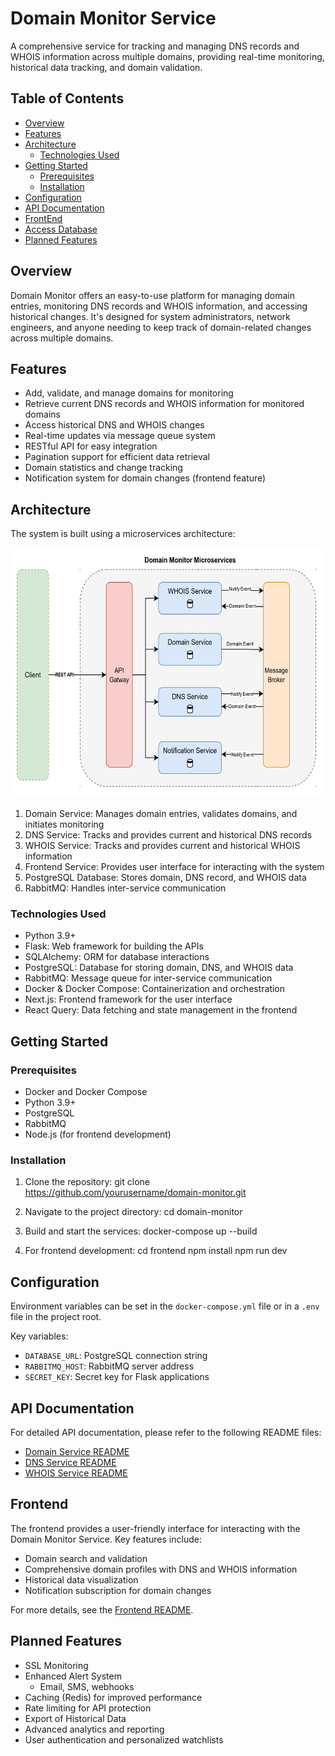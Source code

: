 # Domain Monitor Service

A comprehensive service for tracking and managing DNS records and WHOIS information across multiple domains, providing real-time monitoring, historical data tracking, and domain validation.

## Table of Contents
- [Overview](#overview)
- [Features](#features)
- [Architecture](#architecture)
  - [Technologies Used](#technologies-used)
- [Getting Started](#getting-started)
  - [Prerequisites](#prerequisites)
  - [Installation](#installation)
- [Configuration](#configuration)
- [API Documentation](#api-documentation)
- [FrontEnd](#frontend)
- [Access Database](#access-database)
- [Planned Features](#planned-features)

## Overview

Domain Monitor offers an easy-to-use platform for managing domain entries, monitoring DNS records and WHOIS information, and accessing historical changes. It's designed for system administrators, network engineers, and anyone needing to keep track of domain-related changes across multiple domains.

## Features

- Add, validate, and manage domains for monitoring
- Retrieve current DNS records and WHOIS information for monitored domains
- Access historical DNS and WHOIS changes
- Real-time updates via message queue system
- RESTful API for easy integration
- Pagination support for efficient data retrieval
- Domain statistics and change tracking
- Notification system for domain changes (frontend feature)

## Architecture

The system is built using a microservices architecture:

<img src="./assets/architecture.jpg" alt="Image Description" height="400">

1. Domain Service: Manages domain entries, validates domains, and initiates monitoring
2. DNS Service: Tracks and provides current and historical DNS records
3. WHOIS Service: Tracks and provides current and historical WHOIS information
4. Frontend Service: Provides user interface for interacting with the system
5. PostgreSQL Database: Stores domain, DNS record, and WHOIS data
6. RabbitMQ: Handles inter-service communication

### Technologies Used

- Python 3.9+
- Flask: Web framework for building the APIs
- SQLAlchemy: ORM for database interactions
- PostgreSQL: Database for storing domain, DNS, and WHOIS data
- RabbitMQ: Message queue for inter-service communication
- Docker & Docker Compose: Containerization and orchestration
- Next.js: Frontend framework for the user interface
- React Query: Data fetching and state management in the frontend

## Getting Started

### Prerequisites

- Docker and Docker Compose
- Python 3.9+
- PostgreSQL
- RabbitMQ
- Node.js (for frontend development)

### Installation

1. Clone the repository:
   git clone https://github.com/yourusername/domain-monitor.git

2. Navigate to the project directory:
   cd domain-monitor

3. Build and start the services:
   docker-compose up --build

4. For frontend development:
   cd frontend
   npm install
   npm run dev

## Configuration

Environment variables can be set in the `docker-compose.yml` file or in a `.env` file in the project root.

Key variables:
- `DATABASE_URL`: PostgreSQL connection string
- `RABBITMQ_HOST`: RabbitMQ server address
- `SECRET_KEY`: Secret key for Flask applications

## API Documentation

For detailed API documentation, please refer to the following README files:

- [Domain Service README](./backend/domain-service/README.md)
- [DNS Service README](./backend/dns-service/README.md)
- [WHOIS Service README](./backend/whois-service/README.md)

## Frontend

The frontend provides a user-friendly interface for interacting with the Domain Monitor Service. Key features include:

- Domain search and validation
- Comprehensive domain profiles with DNS and WHOIS information
- Historical data visualization
- Notification subscription for domain changes

For more details, see the [Frontend README](./frontend/README.md).

## Planned Features
- SSL Monitoring
- Enhanced Alert System
  - Email, SMS, webhooks
- Caching (Redis) for improved performance
- Rate limiting for API protection
- Export of Historical Data
- Advanced analytics and reporting
- User authentication and personalized watchlists